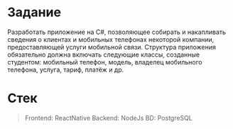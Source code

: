 # Задание
Разработать приложение на C#, позволяющее собирать и накапливать
сведения о клиентах и мобильных телефонах некоторой компании,
предоставляющей услуги мобильной связи. Структура приложения обязательно
должна включать следующие классы, созданные студентом: мобильный телефон,
модель, владелец мобильного телефона, услуга, тариф, платёж и др.

# Стек
> Frontend: ReactNative
> Backend: NodeJs
> BD: PostgreSQL